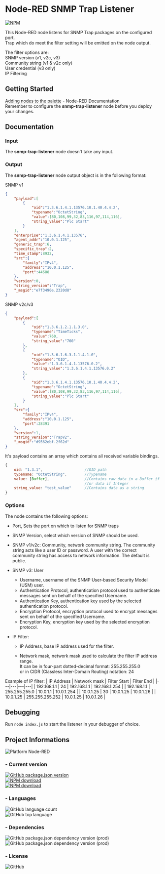 Node-RED SNMP Trap Listener
===========================

[![NPM](https://nodei.co/npm/node-red-contrib-snmp-trap-listener.png)](https://nodei.co/npm/node-red-contrib-snmp-trap-listener/)

This Node-RED node listens for SNMP Trap packages on the configured port.  
Trap which do meet the filter setting will be emitted on the node output.

The filter options are:  
SNMP version (v1, v2c, v3)  
Community string (v1 & v2c only)  
User credential (v3 only)  
IP Filtering  

Getting Started
---------------
[Adding nodes to the palette](https://nodered.org/docs/user-guide/runtime/adding-nodes) - Node-RED Documentation  
Remember to configure the **snmp-trap-listener** node before you deploy your changes.

Documentation
-------------
### Input
The **snmp-trap-listener** node doesn't take any input.

### Output
The **snmp-trap-listener** node output object is in the following format:

SNMP v1
```json
{
	"payload":[
		{
			"oid":"1.3.6.1.4.1.13576.10.1.40.4.4.2",
			"typename":"OctetString",
			"value":[80,108,99,32,83,116,97,114,116],
			"string_value":"Plc Start"
		}
	],
	"enterprise":"1.3.6.1.4.1.13576",
	"agent_addr":"10.0.1.125",
	"generic_trap":6,
	"specific_trap":2,
	"time_stamp":8932,
	"src":{
		"family":"IPv4",
		"address":"10.0.1.125",
		"port":44688
	},
	"version":0,
	"string_version":"Trap",
	"_msgid":"e7f3490e.2320d8"
}
```

SNMP v2c/v3
```json
{
	"payload":[
		{
			"oid":"1.3.6.1.2.1.1.3.0",
			"typename":"TimeTicks",
			"value":760,
			"string_value":"760"
		},
		{
			"oid":"1.3.6.1.6.3.1.1.4.1.0",
			"typename":"OID",
			"value":"1.3.6.1.4.1.13576.0.2",
			"string_value":"1.3.6.1.4.1.13576.0.2"
		},
		{
			"oid":"1.3.6.1.4.1.13576.10.1.40.4.4.2",
			"typename":"OctetString",
			"value":[80,108,99,32,83,116,97,114,116],
			"string_value":"Plc Start"
		}
	],
	"src":{
		"family":"IPv4",
		"address":"10.0.1.125",
		"port":28391
	},
	"version":1,
	"string_version":"TrapV2",
	"_msgid":"d9562ebf.2f62d"
}
```

It's payload contains an array which contains all received variable bindings.

```javascript
{
    oid: "1.3.1",                   //OID path
    typename: "OctetString",        //Typename
    value: [Buffer],                //Contains raw data in a Buffer if String
                                    //or data if Integer
    string_value: "test_value"      //Contains data as a string
}
```

### Options
The node contains the following options:  
-   Port, Sets the port on which to listen for SNMP traps  

-   SNMP Version, select which version of SNMP should be used.  

-   SNMP v1/v2c: Community, network community string. The community string acts like a user ID or password. A user with the correct community string has access to network information. The default is public.  

-   SNMP v3: User  

    -   Username, username of the SNMP User-based Security Model (USM) user.  
    -   Authentication Protocol, authentication protocol used to authenticate messages sent on behalf of the specified Username.  
    -   Authentication Key, authentication key used by the selected authentication protocol.  
    -   Encryption Protocol, encryption protocol used to encrypt messages sent on behalf of the specified Username.  
    -   Encryption Key, encryption key used by the selected encryption protocol.  

-   IP Filter:  

    -   IP Address, base IP address used for the filter.  

    -   Network mask, network mask used to calculate the filter IP address range.  
        It can be in four-part dotted-decimal format: 255.255.255.0  
        or in CIDR (Classless Inter-Domain Routing) notation: 24

Example of IP filter:
| IP Address | Network mask | Filter Start | Filter End |
|---|---|---|---|
| 192.168.1.1 | 24 | 192.168.1.1 | 192.168.1.254 |
| 192.168.1.1 | 255.255.255.0 | 10.0.1.1 | 10.0.1.254 |
| 10.0.1.25 | 30 | 10.0.1.25 | 10.0.1.26 |
| 10.0.1.25 | 255.255.255.252 | 10.0.1.25 | 10.0.1.26 |

Debugging
---------
Run `node index.js` to start the listener in your debugger of choice.

Project Informations
--------------------

![Platform Node-RED](https://img.shields.io/badge/Platform-Node--RED-red)

### - Current version
[![GitHub package.json version](https://img.shields.io/github/package-json/v/ItsEcholot/node-red-contrib-snmp-trap-listener)](https://www.npmjs.com/package/node-red-contrib-snmp-trap-listener)  
[![NPM download](https://img.shields.io/npm/dm/node-red-contrib-snmp-trap-listener.svg)](http://www.npm-stats.com/~packages/node-red-contrib-snmp-trap-listener)  
[![NPM download](https://img.shields.io/npm/dw/node-red-contrib-snmp-trap-listener.svg)](http://www.npm-stats.com/~packages/node-red-contrib-snmp-trap-listener)

### - Languages
![GitHub language count](https://img.shields.io/github/languages/count/ItsEcholot/node-red-contrib-snmp-trap-listener)  
![GitHub top language](https://img.shields.io/github/languages/top/ItsEcholot/node-red-contrib-snmp-trap-listener)

### - Dependencies
![GitHub package.json dependency version (prod)](https://img.shields.io/github/package-json/dependency-version/ItsEcholot/node-red-contrib-snmp-trap-listener/net-snmp)  
![GitHub package.json dependency version (prod)](https://img.shields.io/github/package-json/dependency-version/ItsEcholot/node-red-contrib-snmp-trap-listener/moment)

### - License
![GitHub](https://img.shields.io/github/license/ItsEcholot/node-red-contrib-snmp-trap-listener)
